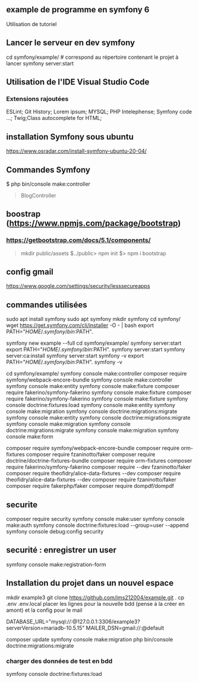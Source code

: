 ## example de programme en symfony 6
Utilisation de tutoriel

## Lancer le serveur en dev symfony
cd symfony/example/ # correspond au répertoire contenant le projet à lancer
symfony server:start

## Utilisation de l'IDE Visual Studio Code
### Extensions rajoutées
 ESLint; Git History; Lorem ipsum; MYSQL; PHP Intelephense; Symfony code ...; Twig;Class autocomplete for HTML;

## installation Symfony sous ubuntu
https://www.osradar.com/install-symfony-ubuntu-20-04/

 ## Commandes Symfony
 $ php bin/console make:controller
 > BlogController

## boostrap (https://www.npmjs.com/package/bootstrap)
### https://getbootstrap.com/docs/5.1/components/
> mkdir public/assets
$../public> npm init
$> npm i bootstrap

## config gmail
https://www.google.com/settings/security/lesssecureapps


## commandes utilisées
sudo apt install symfony
sudo apt symfony
mkdir symfony
cd symfony/
wget https://get.symfony.com/cli/installer -O - | bash
export PATH="$HOME/.symfony/bin:$PATH".

symfony new example --full
cd symfony/example/
symfony server:start
export PATH="$HOME/.symfony/bin:$PATH".
symfony server:start
symfony server:ca:install
symfony server:start
symfony -v
export PATH="$HOME/.symfony/bin:$PATH".
symfony -v

cd symfony/example/
symfony console make:controller
composer require symfony/webpack-encore-bundle
symfony console make:controller
symfony console make:entity
symfony console make:fixture
composer require fakerino/symfony-fakerino
symfony console make:fixture
composer require fakerino/symfony-fakerino
symfony console make:fixture
symfony console doctrine:fixtures:load
symfony console make:entity
symfony console make:migration
symfony console doctrine:migrations:migrate
symfony console make:entity
symfony console doctrine:migrations:migrate
symfony console make:migration
symfony console doctrine:migrations:migrate
symfony console make:migration
symfony console make:form

composer require symfony/webpack-encore-bundle
composer require orm-fixtures
composer require fzaninotto/faker
composer require doctrine/doctrine-fixtures-bundle
composer require orm-fixtures
composer require fakerino/symfony-fakerino
composer require --dev fzaninotto/faker
composer require theofidry/alice-data-fixtures --dev
composer require theofidry/alice-data-fixtures --dev
composer require fzaninotto/faker
composer require fakerphp/faker
composer require dompdf/dompdf


## securite
composer require security
symfony console make:user
symfony console make:auth
symfony console doctrine:fixtures:load --group=user --append
symfony console debug:config security

## securité : enregistrer un user
symfony console make:registration-form



## Installation du projet dans un nouvel espace
mkdir example3
git clone https://github.com/jms212004/example.git .
cp .env .env.local
   placer les lignes pour la nouvelle bdd (pense à la créer en amont) 
   et la config pour le mail
   
   DATABASE_URL="mysql://<login>:<pwd>@127.0.0.1:3306/example3?serverVersion=mariadb-10.5.15"
   MAILER_DSN=gmail://<adressemail>:<pwd>@default

composer update
symfony console make:migration
php bin/console doctrine:migrations:migrate

### charger des données de test en bdd
symfony console doctrine:fixtures:load